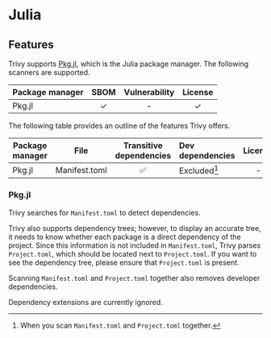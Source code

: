# Julia

## Features

Trivy supports [Pkg.jl](https://pkgdocs.julialang.org/v1/), which is the Julia package manager.
The following scanners are supported.

| Package manager | SBOM | Vulnerability | License |
|-----------------|:----:|:-------------:|:-------:|
| Pkg.jl          |  ✓   |       -       |    ✓    |

The following table provides an outline of the features Trivy offers.

| Package manager | File          | Transitive dependencies | Dev dependencies | License | Dependency graph | Position |
| --------------- | ------------- | :---------------------: | :--------------- | :-----: | :--------------: | :------: |
| Pkg.jl          | Manifest.toml |            ✅            | Excluded[^1]     |    -    |        ✅         |    ✅     |

### Pkg.jl

Trivy searches for `Manifest.toml` to detect dependencies.

Trivy also supports dependency trees; however, to display an accurate tree, it needs to know whether each package is a direct dependency of the project.
Since this information is not included in `Manifest.toml`, Trivy parses `Project.toml`, which should be located next to `Project.toml`.
If you want to see the dependency tree, please ensure that `Project.toml` is present.

Scanning `Manifest.toml` and `Project.toml` together also removes developer dependencies.

Dependency extensions are currently ignored.

[^1]: When you scan `Manifest.toml` and `Project.toml` together.
